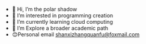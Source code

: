 - 👋 Hi, I’m  the polar shadow
- 👀 I’m interested in programming creation
- 🌱 I’m currently learning cloud computing
- 💞️ I’m Explore a broader academic path
- 😊Personal email shanxizhangquanfu@foxmail.com

<!---
652233-rtg/652233-rtg is a ✨ special ✨ repository because its `README.md` (this file) appears on your GitHub profile.
You can click the Preview link to take a look at your changes.
--->
